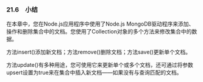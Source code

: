 ### 21.6　小结

在本章中，您在Node.js应用程序中使用了Node.js MongoDB驱动程序来添加、操作和删除集合中的文档。您使用了Collection对象的多个方法来修改集合中的数据。

方法insert()添加新文档；方法remove()删除文档；方法save()更新单个文档。

方法update()有多种用途，您可使用它来更新单个或多个文档，还可通过将参数upsert设置为true来在集合中插入新文档——如果没有与查询匹配的文档。

